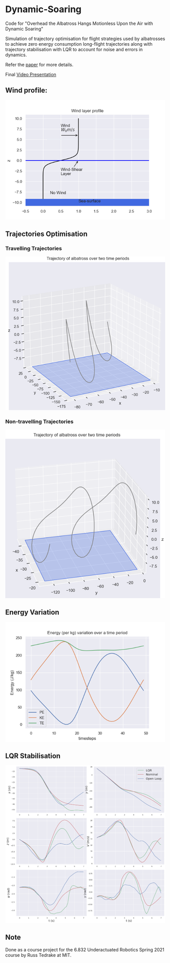 # Dynamic-Soaring

Code for "Overhead the Albatross Hangs Motionless Upon the Air with Dynamic Soaring"

Simulation of trajectory optimisation for flight strategies used by albatrosses to achieve zero energy consumption long-flight trajectories along with trajectory stabilisation with LQR to account for noise and errors in dynamics.

Refer the [paper](https://nsidn98.github.io/files/Dynamic_Soaring.pdf) for more details. 

Final [Video Presentation](https://www.youtube.com/watch?v=po543B51RzI)

## Wind profile:
![wind](https://raw.githubusercontent.com/nsidn98/Dynamic-Soaring/main/plots/wind.png?token=AGFGCME4ESRZMSVXXNTIGQLAV473E)

## Trajectories Optimisation
### Travelling Trajectories
![travelling](https://raw.githubusercontent.com/nsidn98/Dynamic-Soaring/main/plots/double.png?token=AGFGCMEEL3JFGR4S2OKOBFTAV472E)

### Non-travelling Trajectories
![non-travelling](https://raw.githubusercontent.com/nsidn98/Dynamic-Soaring/main/plots/circular_double.png?token=AGFGCMGVTODWI3R5XL3U7GDAV47U2)

## Energy Variation
![energy](https://raw.githubusercontent.com/nsidn98/Dynamic-Soaring/main/plots/energy1.png?token=AGFGCMDR7Z5NO2BT6OA5QMLAV4754)

## LQR Stabilisation
![LQR](https://raw.githubusercontent.com/nsidn98/Dynamic-Soaring/main/plots/lqrTrajs.png?token=AGFGCMGVGECG32SYSQEHOU3AV474O)


## Note
Done as a course project for the 6.832 Underactuated Robotics Spring 2021 course by Russ Tedrake at MIT.
